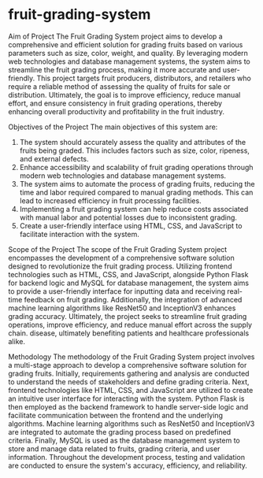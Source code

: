 # fruit-grading-system
Aim of Project
    	The Fruit Grading System project aims to develop a comprehensive and efficient solution for grading fruits based on various parameters such as size, color, weight, and quality. By leveraging modern web technologies and database management systems, the system aims to streamline the fruit grading process, making it more accurate and user-friendly. This project targets fruit producers, distributors, and retailers who require a reliable method of assessing the quality of fruits for sale or distribution. Ultimately, the goal is to improve efficiency, reduce manual effort, and ensure consistency in fruit grading operations, thereby enhancing overall productivity and profitability in the fruit industry. 

Objectives of the Project
The main objectives of this system are:
1.	The system should accurately assess the quality and attributes of the fruits being graded. This includes factors such as size, color, ripeness, and external defects.
2.	Enhance accessibility and scalability of fruit grading operations through modern web technologies and database management systems.
3.	The system aims to automate the process of grading fruits, reducing the time and labor required compared to manual grading methods. This can lead to increased efficiency in fruit processing facilities.
4.	Implementing a fruit grading system can help reduce costs associated with manual labor and potential losses due to inconsistent grading.
5.	Create a user-friendly interface using HTML, CSS, and JavaScript to facilitate interaction with the system.

Scope of the Project
      	The scope of the Fruit Grading System project encompasses the development of a comprehensive software solution designed to revolutionize the fruit grading process. Utilizing frontend technologies such as HTML, CSS, and JavaScript, alongside Python Flask for backend logic and MySQL for database management, the system aims to provide a user-friendly interface for inputting data and receiving real-time feedback on fruit grading. Additionally, the integration of advanced machine learning algorithms like ResNet50 and InceptionV3 enhances grading accuracy. Ultimately, the project seeks to streamline fruit grading operations, improve efficiency, and reduce manual effort across the supply chain. disease, ultimately benefiting patients and healthcare professionals alike.

Methodology
The methodology of the Fruit Grading System project involves a multi-stage approach to develop a comprehensive software solution for grading fruits. Initially, requirements gathering and analysis are conducted to understand the needs of stakeholders and define grading criteria. Next, frontend technologies like HTML, CSS, and JavaScript are utilized to create an intuitive user interface for interacting with the system. Python Flask is then employed as the backend framework to handle server-side logic and facilitate communication between the frontend and the underlying algorithms. Machine learning algorithms such as ResNet50 and InceptionV3 are integrated to automate the grading process based on predefined criteria. Finally, MySQL is used as the database management system to store and manage data related to fruits, grading criteria, and user information. Throughout the development process, testing and validation are conducted to ensure the system's accuracy, efficiency, and reliability.
